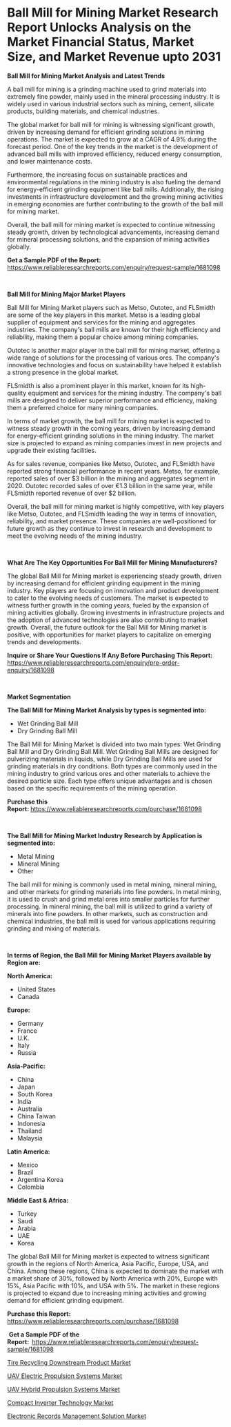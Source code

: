 <p><h1>Ball Mill for Mining Market Research Report Unlocks Analysis on the Market Financial Status, Market Size, and Market Revenue upto 2031</h1></p><p><strong>Ball Mill for Mining Market Analysis and Latest Trends</strong></p>
<p><p>A ball mill for mining is a grinding machine used to grind materials into extremely fine powder, mainly used in the mineral processing industry. It is widely used in various industrial sectors such as mining, cement, silicate products, building materials, and chemical industries.</p><p>The global market for ball mill for mining is witnessing significant growth, driven by increasing demand for efficient grinding solutions in mining operations. The market is expected to grow at a CAGR of 4.9% during the forecast period. One of the key trends in the market is the development of advanced ball mills with improved efficiency, reduced energy consumption, and lower maintenance costs.</p><p>Furthermore, the increasing focus on sustainable practices and environmental regulations in the mining industry is also fueling the demand for energy-efficient grinding equipment like ball mills. Additionally, the rising investments in infrastructure development and the growing mining activities in emerging economies are further contributing to the growth of the ball mill for mining market.</p><p>Overall, the ball mill for mining market is expected to continue witnessing steady growth, driven by technological advancements, increasing demand for mineral processing solutions, and the expansion of mining activities globally.</p></p>
<p><strong>Get a Sample PDF of the Report:&nbsp;</strong> <a href="https://www.reliableresearchreports.com/enquiry/request-sample/1681098">https://www.reliableresearchreports.com/enquiry/request-sample/1681098</a></p>
<p>&nbsp;</p>
<p><strong>Ball Mill for Mining Major Market Players</strong></p>
<p><p>Ball Mill for Mining Market players such as Metso, Outotec, and FLSmidth are some of the key players in this market. Metso is a leading global supplier of equipment and services for the mining and aggregates industries. The company's ball mills are known for their high efficiency and reliability, making them a popular choice among mining companies.</p><p>Outotec is another major player in the ball mill for mining market, offering a wide range of solutions for the processing of various ores. The company's innovative technologies and focus on sustainability have helped it establish a strong presence in the global market.</p><p>FLSmidth is also a prominent player in this market, known for its high-quality equipment and services for the mining industry. The company's ball mills are designed to deliver superior performance and efficiency, making them a preferred choice for many mining companies.</p><p>In terms of market growth, the ball mill for mining market is expected to witness steady growth in the coming years, driven by increasing demand for energy-efficient grinding solutions in the mining industry. The market size is projected to expand as mining companies invest in new projects and upgrade their existing facilities.</p><p>As for sales revenue, companies like Metso, Outotec, and FLSmidth have reported strong financial performance in recent years. Metso, for example, reported sales of over $3 billion in the mining and aggregates segment in 2020. Outotec recorded sales of over €1.3 billion in the same year, while FLSmidth reported revenue of over $2 billion.</p><p>Overall, the ball mill for mining market is highly competitive, with key players like Metso, Outotec, and FLSmidth leading the way in terms of innovation, reliability, and market presence. These companies are well-positioned for future growth as they continue to invest in research and development to meet the evolving needs of the mining industry.</p></p>
<p>&nbsp;</p>
<p><strong>What Are The Key Opportunities For Ball Mill for Mining Manufacturers?</strong></p>
<p><p>The global Ball Mill for Mining market is experiencing steady growth, driven by increasing demand for efficient grinding equipment in the mining industry. Key players are focusing on innovation and product development to cater to the evolving needs of customers. The market is expected to witness further growth in the coming years, fueled by the expansion of mining activities globally. Growing investments in infrastructure projects and the adoption of advanced technologies are also contributing to market growth. Overall, the future outlook for the Ball Mill for Mining market is positive, with opportunities for market players to capitalize on emerging trends and developments.</p></p>
<p><strong>Inquire or Share Your Questions If Any Before Purchasing This Report:</strong> <a href="https://www.reliableresearchreports.com/enquiry/pre-order-enquiry/1681098">https://www.reliableresearchreports.com/enquiry/pre-order-enquiry/1681098</a></p>
<p>&nbsp;</p>
<p><strong>Market Segmentation</strong></p>
<p><strong>The Ball Mill for Mining Market Analysis by types is segmented into:</strong></p>
<p><ul><li>Wet Grinding Ball Mill</li><li>Dry Grinding Ball Mill</li></ul></p>
<p><p>The Ball Mill for Mining Market is divided into two main types: Wet Grinding Ball Mill and Dry Grinding Ball Mill. Wet Grinding Ball Mills are designed for pulverizing materials in liquids, while Dry Grinding Ball Mills are used for grinding materials in dry conditions. Both types are commonly used in the mining industry to grind various ores and other materials to achieve the desired particle size. Each type offers unique advantages and is chosen based on the specific requirements of the mining operation.</p></p>
<p><strong>Purchase this Report:&nbsp;</strong><a href="https://www.reliableresearchreports.com/purchase/1681098">https://www.reliableresearchreports.com/purchase/1681098</a></p>
<p>&nbsp;</p>
<p><strong>The Ball Mill for Mining Market Industry Research by Application is segmented into:</strong></p>
<p><ul><li>Metal Mining</li><li>Mineral Mining</li><li>Other</li></ul></p>
<p><p>The ball mill for mining is commonly used in metal mining, mineral mining, and other markets for grinding materials into fine powders. In metal mining, it is used to crush and grind metal ores into smaller particles for further processing. In mineral mining, the ball mill is utilized to grind a variety of minerals into fine powders. In other markets, such as construction and chemical industries, the ball mill is used for various applications requiring grinding and mixing of materials.</p></p>
<p>&nbsp;</p>
<p><strong>In terms of Region, the Ball Mill for Mining Market Players available by Region are:</strong></p>
<p>
    <p> <strong> North America: </strong>
        <ul>
            <li>United States</li>
            <li>Canada</li>
        </ul>
        </p> 
    <p> <strong> Europe: </strong>
        <ul>
            <li>Germany</li>
            <li>France</li>
            <li>U.K.</li>
            <li>Italy</li>
            <li>Russia</li>
        </ul>
        </p> 
    <p> <strong> Asia-Pacific: </strong>
        <ul>
            <li>China</li>
            <li>Japan</li>
            <li>South Korea</li>
            <li>India</li>
            <li>Australia</li>
            <li>China Taiwan</li>
            <li>Indonesia</li>
            <li>Thailand</li>
            <li>Malaysia</li>
        </ul>
        </p> 
    <p> <strong> Latin America: </strong>
        <ul>
            <li>Mexico</li>
            <li>Brazil</li>
            <li>Argentina Korea</li>
            <li>Colombia</li>
        </ul>
        </p> 
    <p> <strong> Middle East & Africa: </strong>
        <ul>
            <li>Turkey</li>
            <li>Saudi</li>
            <li>Arabia</li>
            <li>UAE</li>
            <li>Korea</li>
        </ul>
    </p>
    </p>
<p><p>The global Ball Mill for Mining market is expected to witness significant growth in the regions of North America, Asia Pacific, Europe, USA, and China. Among these regions, China is expected to dominate the market with a market share of 30%, followed by North America with 20%, Europe with 15%, Asia Pacific with 10%, and USA with 5%. The market in these regions is projected to expand due to increasing mining activities and growing demand for efficient grinding equipment.</p></p>
<p><strong>Purchase this Report: </strong><a href="https://www.reliableresearchreports.com/purchase/1681098">https://www.reliableresearchreports.com/purchase/1681098</a></p>
<p>&nbsp;<strong>Get a Sample PDF of the Report:&nbsp;&nbsp;</strong><a href="https://www.reliableresearchreports.com/enquiry/request-sample/1681098">https://www.reliableresearchreports.com/enquiry/request-sample/1681098</a></p>
<p><strong></strong></p>
<p><p><a href="https://medium.com/@kimberlymay76/tire-recycling-downstream-product-market-size-cagr-trends-2024-2030-9f338e8554af">Tire Recycling Downstream Product Market</a></p><p><a href="https://medium.com/@kimberlymay76/uav-electric-propulsion-systems-market-report-reveals-the-latest-trends-and-growth-opportunities-of-3922f5b36475">UAV Electric Propulsion Systems Market</a></p><p><a href="https://medium.com/@kimberlymay76/uav-hybrid-propulsion-systems-market-trends-forecast-and-competitive-analysis-to-2031-7cd8ce443b74">UAV Hybrid Propulsion Systems Market</a></p><p><a href="https://medium.com/@kimberlymay76/compact-inverter-technology-market-share-evolution-and-market-growth-trends-2024-2031-f8c1a36a83ce">Compact Inverter Technology Market</a></p><p><a href="https://medium.com/@kimberlymay76/analyzing-electronic-records-management-solution-market-global-industry-perspective-and-forecast-43e7040fb0f4">Electronic Records Management Solution Market</a></p></p>